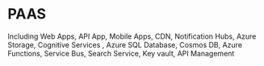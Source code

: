 # PAAS
Including Web Apps, API App, Mobile Apps, CDN, Notification Hubs, Azure Storage, Cognitive Services , Azure SQL Database, Cosmos DB, Azure Functions, Service Bus, Search Service,  Key vault, API Management
